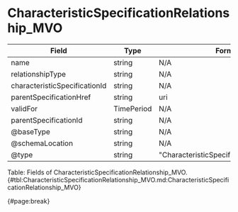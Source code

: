 <!--
    ATTENTION: This file was generated via gradle!
               Do NOT manually edit this file! Any such changes will be overwritten!
-->

# CharacteristicSpecificationRelationship_MVO

| Field | Type | Format | Required |
| ------- | ------- | ------- | --- |
| name | string | N/A | Yes |
| relationshipType | string | N/A | Yes |
| characteristicSpecificationId | string | N/A | No |
| parentSpecificationHref | string | uri | No |
| validFor | TimePeriod | N/A | No |
| parentSpecificationId | string | N/A | Yes |
| @baseType | string | N/A | No |
| @schemaLocation | string | N/A | No |
| @type | string | "CharacteristicSpecificationRelationship" | Yes |

Table: Fields of CharacteristicSpecificationRelationship_MVO. {#tbl:CharacteristicSpecificationRelationship_MVO.md:CharacteristicSpecificationRelationship_MVO}

{#page:break}
